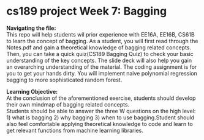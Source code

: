 # cs189 project Week 7: Bagging


<b>Navigating the file:</b>  
This repo will help students wil prior experience with EE16A, EE16B, CS61B to learn the concept of bagging. 
As a student, you will first read through the Notes.pdf and gain a theoretical knowledge of bagging related concepts. Then, you can take a quick quiz(CS189 Bagging Quiz) to check your basic understanding of the key concepts. The slide deck will also help you gain an overarching understanding of the material. The coding assignment is for you to get your hands dirty. You will implement naive polynomial regression bagging to more sophisticated random forest.  

<b>Learning Objective:</b>  
At the conclusion of the aforementioned exercise, students should develop their own mindmap of bagging related concepts.  
Students should be able to answer the three W questions on the high level: 1) what is bagging 2) why bagging 3) when to use bagging.Student should also feel comfortable applying theoretical knowledge to code and learn to get relevant functions from machine learning libraries.

